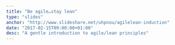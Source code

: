 ```yaml
---
title: "Be agile…stay lean"
type: "slides"
anchor: "http://www.slideshare.net/uhpnou/agilelean-induction"
date: "2017-02-15T09:00:00+01:00"
desc: "A gentle introduction to agile/lean principles"
---
```


